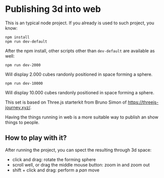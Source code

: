 # Publishing 3d into web

This is an typical node project. If you already is used to such project, you know:

```
npm install
npm run dev-default
```

After the npm install, other scripts other than `dev-default` are available as well:

```
npm run dev-2000
```
Will display 2.000 cubes randonly positioned in space forming a sphere.

```
npm run dev-10000
```
Will display 10.000 cubes randonly positioned in space forming a sphere.

This set is based on Three.js starterkit from Bruno Simon of https://threejs-journey.xyz/.

Having the things running in web is a more suitable way to publish an show things to people.

## How to play with it?

After running the project, you can spect the resulting through 3d space:

* click and drag: rotate the forming sphere
* scroll well, or drag the middle mouse button: zoom in and zoom out
* shift + click and drag: perform a *pan* move


